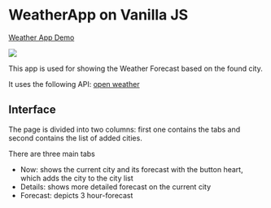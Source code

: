 # WeatherApp on Vanilla JS

<a href='https://653796383bd3db0f5834cc99--papaya-hamster-6e62d8.netlify.app/'>Weather App Demo</a>

<img src='https://im4.ezgif.com/tmp/ezgif-4-612a5521bf.gif'/>

This app is used for showing the Weather Forecast based on the found city.

It uses the following API: <a href='https://openweathermap.org/'>open weather</a>

## Interface
The page is divided into two columns: first one contains the tabs and second contains the list of added cities.

There are three main tabs
<ul>
    <li>Now: shows the current city and its forecast with the button heart, which adds the city to the city list</li>
    <li>Details: shows more detailed forecast on the current city</li>
    <li>Forecast: depicts 3 hour-forecast</li>
</ul>


